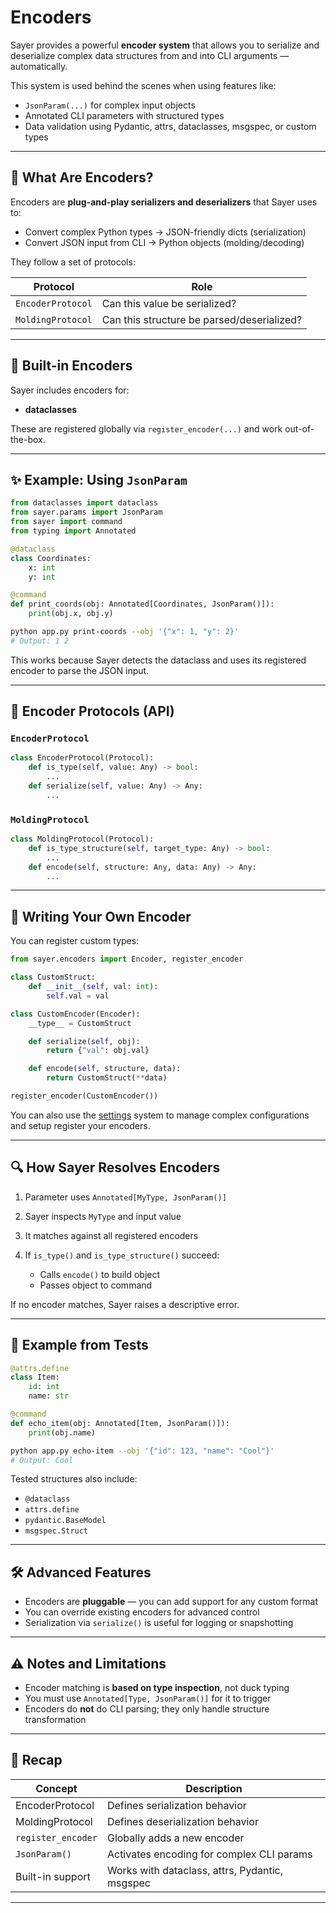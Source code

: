 # Encoders

Sayer provides a powerful **encoder system** that allows you to serialize and deserialize complex data structures from and into CLI arguments — automatically.

This system is used behind the scenes when using features like:

- `JsonParam(...)` for complex input objects
- Annotated CLI parameters with structured types
- Data validation using Pydantic, attrs, dataclasses, msgspec, or custom types

---

## 🧠 What Are Encoders?

Encoders are **plug-and-play serializers and deserializers** that Sayer uses to:

- Convert complex Python types → JSON-friendly dicts (serialization)
- Convert JSON input from CLI → Python objects (molding/decoding)

They follow a set of protocols:

| Protocol           | Role                                      |
|--------------------|-------------------------------------------|
| `EncoderProtocol`  | Can this value be serialized?             |
| `MoldingProtocol`  | Can this structure be parsed/deserialized?|

---

## 🧩 Built-in Encoders

Sayer includes encoders for:

- **dataclasses**

These are registered globally via `register_encoder(...)` and work out-of-the-box.

---

## ✨ Example: Using `JsonParam`

```python
from dataclasses import dataclass
from sayer.params import JsonParam
from sayer import command
from typing import Annotated

@dataclass
class Coordinates:
    x: int
    y: int

@command
def print_coords(obj: Annotated[Coordinates, JsonParam()]):
    print(obj.x, obj.y)
```

```bash
python app.py print-coords --obj '{"x": 1, "y": 2}'
# Output: 1 2
```

This works because Sayer detects the dataclass and uses its registered encoder to parse the JSON input.

---

## 🧬 Encoder Protocols (API)

### `EncoderProtocol`

```python
class EncoderProtocol(Protocol):
    def is_type(self, value: Any) -> bool:
        ...
    def serialize(self, value: Any) -> Any:
        ...
```

### `MoldingProtocol`

```python
class MoldingProtocol(Protocol):
    def is_type_structure(self, target_type: Any) -> bool:
        ...
    def encode(self, structure: Any, data: Any) -> Any:
        ...
```

---

## 🔧 Writing Your Own Encoder

You can register custom types:

```python
from sayer.encoders import Encoder, register_encoder

class CustomStruct:
    def __init__(self, val: int):
        self.val = val

class CustomEncoder(Encoder):
    __type__ = CustomStruct

    def serialize(self, obj):
        return {"val": obj.val}

    def encode(self, structure, data):
        return CustomStruct(**data)

register_encoder(CustomEncoder())
```

You can also use the [settings](./settings.md) system to manage complex configurations and setup register your encoders.

---

## 🔍 How Sayer Resolves Encoders

1. Parameter uses `Annotated[MyType, JsonParam()]`
2. Sayer inspects `MyType` and input value
3. It matches against all registered encoders
4. If `is_type()` and `is_type_structure()` succeed:

   * Calls `encode()` to build object
   * Passes object to command

If no encoder matches, Sayer raises a descriptive error.

---

## 🧪 Example from Tests

```python
@attrs.define
class Item:
    id: int
    name: str

@command
def echo_item(obj: Annotated[Item, JsonParam()]):
    print(obj.name)
```

```bash
python app.py echo-item --obj '{"id": 123, "name": "Cool"}'
# Output: Cool
```

Tested structures also include:

* `@dataclass`
* `attrs.define`
* `pydantic.BaseModel`
* `msgspec.Struct`

---

## 🛠 Advanced Features

* Encoders are **pluggable** — you can add support for any custom format
* You can override existing encoders for advanced control
* Serialization via `serialize()` is useful for logging or snapshotting

---

## ⚠️ Notes and Limitations

* Encoder matching is **based on type inspection**, not duck typing
* You must use `Annotated[Type, JsonParam()]` for it to trigger
* Encoders do **not** do CLI parsing; they only handle structure transformation

---

## 🧰 Recap

| Concept            | Description                                    |
| ------------------ | ---------------------------------------------- |
| EncoderProtocol    | Defines serialization behavior                 |
| MoldingProtocol    | Defines deserialization behavior               |
| `register_encoder` | Globally adds a new encoder                    |
| `JsonParam()`      | Activates encoding for complex CLI params      |
| Built-in support   | Works with dataclass, attrs, Pydantic, msgspec |

---
